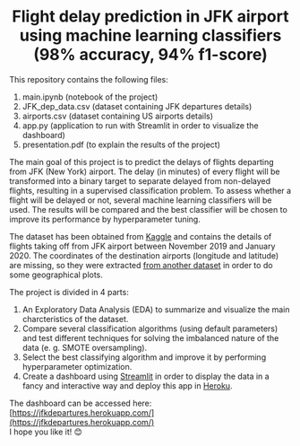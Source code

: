 # <center>Flight delay prediction in JFK airport using machine learning classifiers (98% accuracy, 94% f1-score)</center>

This repository contains the following files:

1. main.ipynb (notebook of the project)
2. JFK_dep_data.csv (dataset containing JFK departures details)
3. airports.csv (dataset containing US airports details)
4. app.py (application to run with Streamlit in order to visualize the dashboard)
5. presentation.pdf (to explain the results of the project)

The main goal of this project is to predict the delays of flights departing from JFK (New York) airport. The delay (in minutes) of every flight will be transformed into a binary target to separate delayed from non-delayed flights, resulting in a supervised classification problem. To assess whether a flight will be delayed or not, several machine learning classifiers will be used. The results will be compared and the best classifier will be chosen to improve its performance by hyperparameter tuning.<br>

The dataset has been obtained from [Kaggle](https://www.kaggle.com/datasets/deepankurk/flight-take-off-data-jfk-airport) and contains the details of flights taking off from JFK airport between November 2019 and January 2020. The coordinates of the destination airports (longitude and latitude) are missing, so they were extracted [from another dataset](https://www.kaggle.com/datasets/usdot/flight-delays?select=airports.csv) in order to do some geographical plots.<br>

The project is divided in 4 parts:
1. An Exploratory Data Analysis (EDA) to summarize and visualize the main charcteristics of the dataset.
2. Compare several classification algorithms (using default parameters) and test different techniques for solving the imbalanced nature of the data (e. g. SMOTE oversampling).
3. Select the best classifying algorithm and improve it by performing hyperparameter optimization.
4. Create a dashboard using [Streamlit](https://streamlit.io/) in order to display the data in a fancy and interactive way and deploy this app in [Heroku](https://www.heroku.com/).<br>

The dashboard can be accessed here: [https://jfkdepartures.herokuapp.com/](https://jfkdepartures.herokuapp.com/)<br>
I hope you like it! 😊
